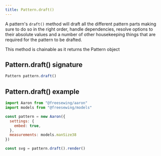 ```yaml
---
title: Pattern.draft()
---
```


A pattern's `draft()` method will draft all the different pattern parts
making sure to do so in the right order, handle dependencies, resolve
options to their absolute values and a number of other housekeeping things
that are required for the pattern to be drafted.

<Note>This method is chainable as it returns the Pattern object</Note>

## Pattern.draft() signature

```js
Pattern pattern.draft()
``` 

## Pattern.draft() example

```js
import Aaron from "@freesewing/aaron"
import models from "@freesewing/models"

const pattern = new Aaron({
  settings: {
    embed: true,
  },
  measurements: models.manSize38
})

const svg = pattern.draft().render()
``` 

